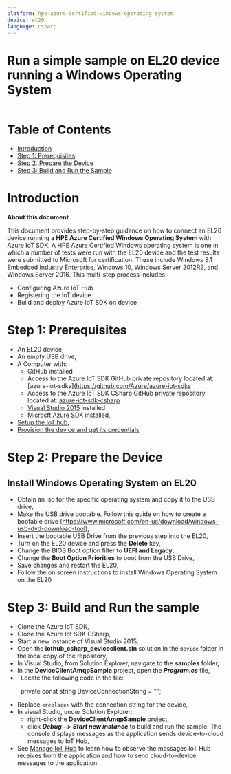 ```yaml
---
platform: hpe-azure-certified-windows-operating-system
device: el20
language: csharp
---
```


Run a simple sample on EL20 device running a Windows Operating System
===
---

# Table of Contents

-   [Introduction](#Introduction)
-   [Step 1: Prerequisites](#Prerequisites)
-   [Step 2: Prepare the Device](#PrepareDevice)
-   [Step 3: Build and Run the Sample](#Build)

<a name="Introduction"></a>
# Introduction

**About this document**

This document provides step-by-step guidance on how to connect an EL20 device running **a HPE Azure Certified Windows Operating
System** with Azure IoT SDK. A HPE Azure Certified Windows operating system is one in which a number of tests were run with the
EL20 device and the test results were submitted to Microsoft for certification. These include Windows 8.1 Embedded Industry Enterprise,
Windows 10, Windows Server 2012R2, and Windows Server 2016. This multi-step process includes:
-   Configuring Azure IoT Hub
-   Registering the IoT device
-   Build and deploy Azure IoT SDK on device

<a name="Prerequisites"></a>
# Step 1: Prerequisites

-   An EL20 device,
-   An empty USB drive,
-   A Computer with:
    -    GitHub installed
    -    Access to the Azure IoT SDK GitHub private repository located at: [azure-iot-sdks](https://github.com/Azure/azure-iot-sdks
    -    Access to the Azure IoT SDK CSharp GitHub private repository located at: [azure-iot-sdk-csharp](https://github.com/Azure/azure-iot-sdk-csharp)
    -   [Visual Studio 2015](https://visualstudio.com/downloads/download-visual-studio-vs.aspx) installed
    -   [Microsft Azure SDK](https://microsoft.com/download/details.aspx?48178) installed,
-   [Setup the IoT hub][lnk-setup-iot-hub],
-   [Provision the device and get its credentials][lnk-manage-iot-hub]

<a name="PrepareDevice"></a>
# Step 2: Prepare the Device
##  Install Windows Operating System on EL20
-   Obtain an iso for the specific operating system and copy it to the USB drive,
-   Make the USB drive bootable. Follow this guide on how to create a bootable drive (<https://www.microsoft.com/en-us/download/windows-usb-dvd-download-tool>),
-   Insert the bootable USB Drive from the previous step into the EL20,
-   Turn on the EL20 device and press the **Delete** key,
-   Change the BIOS Boot option filter to **UEFI and Legacy**,
-   Change the **Boot Option Priorities** to boot from the USB Drive,
-   Save changes and restart the EL20,
-   Follow the on screen instructions to install Windows Operating System on the EL20

<a name="Build"></a>
# Step 3: Build and Run the sample
-   Clone the Azure IoT SDK,
-   Clone the Azure Iot SDK CSharp,
-   Start a new instance of Visual Studio 2015,
-   Open the **iothub_csharp_deviceclient.sln** solution in the `device` folder in the local copy of the repository,
-   In Visual Studio, from Solution Explorer, navigate to the **samples** folder,
-   In the **DeviceClientAmqpSample** project, open the ***Program.cs*** file,
-   Locate the following code in the file:

        private const string DeviceConnectionString = "<replace>";        
        
-   Replace `<replace>` with the connection string for the device,
-   In visual Studio, under Solution Explorer:
    -    right-click the **DeviceClientAmqpSample** project,
    -    click ***Debug &minus;&gt; Start new instance*** to build and run the sample. The console displays messages as the application sends device-to-cloud messages to IoT Hub,
-   See [Manage IoT Hub][lnk-manage-iot-hub] to learn how to observe the messages IoT Hub receives from the application and how to send cloud-to-device messages to the application.

[lnk-setup-iot-hub]: ../setup_iothub.md
[lnk-manage-iot-hub]: ../manage_iot_hub.md
